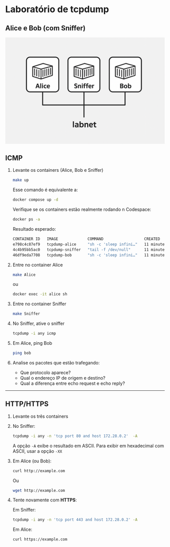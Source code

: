 # Laboratório de tcpdump

## Alice e Bob (com Sniffer)

![Alice e Bob (com Sniffer)](imagens/Alice-Bob-Sniffer.png)

## ICMP

1. Levante os containers (Alice, Bob e Sniffer)
    ```bash
    make up
    ```
    Esse comando é equivalente a:
    ```bash
    docker compose up -d
    ```

    Verifique se os containers estão realmente rodando n Codespace:
    ```bash
    docker ps -a
    ```
    Resultado esperado:
    ```bash
    CONTAINER ID   IMAGE             COMMAND                  CREATED          STATUS          PORTS     NAMES
    e798c4c87ef9   tcpdump-alice     "sh -c 'sleep infini…"   11 minutes ago   Up 11 minutes             alice
    4c4b95bb5ac0   tcpdump-sniffer   "tail -f /dev/null"      11 minutes ago   Up 11 minutes             sniffer
    46df9eda7708   tcpdump-bob       "sh -c 'sleep infini…"   11 minutes ago   Up 11 minutes             bob
    ```

1. Entre no container Alice
    ```bash
    make Alice
    ```
    ou
    ```bash
    docker exec -it alice sh
    ```

1. Entre no container Sniffer
    ```bash
    make Sniffer
    ```

1. No Sniffer, ative o sniffer
    ```bash
    tcpdump -i any icmp
    ```

1. Em Alice, ping Bob
    ```bash
    ping bob
    ```

1. Analise os pacotes que estão trafegando:
    - Que protocolo aparece?
    - Qual o endereço IP de origem e destino?
    - Qual a diferença entre echo request e echo reply?

---

## HTTP/HTTPS

1. Levante os três containers

1. No Sniffer:
    ```bash
    tcpdump -i any -n 'tcp port 80 and host 172.28.0.2'  -A
    ```

    A opção `-A` exibe o resultado em ASCII. Para exibir em hexadecimal com ASCII, usar a opção `-XX`

1. Em Alice (ou Bob):
    ```bash
    curl http://example.com
    ```
    Ou
    ```bash
    wget http://example.com
    ```

1. Tente novamente com **HTTPS**:

    Em Sniffer:
    ```bash
    tcpdump -i any -n 'tcp port 443 and host 172.28.0.2' -A
    ```

    Em Alice:
    ```bash
    curl https://example.com
    ```

